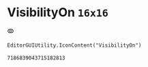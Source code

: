 # VisibilityOn `16x16`
<img src="/img/VisibilityOn.png" width=16 height=16>

``` CSharp
EditorGUIUtility.IconContent("VisibilityOn")
```
```
7186839043715182813
```
